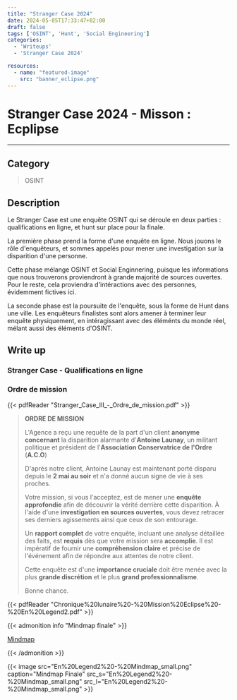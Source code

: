 ```yaml
---
title: "Stranger Case 2024"
date: 2024-05-05T17:33:47+02:00
draft: false
tags: ['OSINT', 'Hunt', 'Social Engineering']
categories:
  - 'Writeups'
  - 'Stranger Case 2024'

resources:
  - name: "featured-image"
    src: "banner_eclipse.png"
---
```


# Stranger Case 2024 - Misson : Ecplipse
---

## Category

> OSINT

## Description

Le Stranger Case est une enquête OSINT qui se déroule en deux parties : qualifications en ligne, et hunt sur place pour la finale.

La première phase prend la forme d'une enquête en ligne. Nous jouons le rôle d'enquêteurs, et sommes appelés pour mener une investigation sur la disparition d'une personne.

Cette phase mélange OSINT et Social Enginnering, puisque les informations que nous trouverons proviendront à grande majorité de sources ouvertes. Pour le reste, cela proviendra d'intéractions avec des personnes, évidemment fictives ici.

La seconde phase est la poursuite de l'enquête, sous la forme de Hunt dans une ville. Les enquêteurs finalistes sont alors amener à terminer leur enquête physiquement, en intéragissant avec des éléménts du monde réel, mélant aussi des éléments d'OSINT.


## Write up

### Stranger Case - Qualifications en ligne

### Ordre de mission
{{< pdfReader "Stranger_Case_III_-_Ordre_de_mission.pdf" >}}

> **ORDRE DE MISSION**
> 
> L'Agence a reçu une requête de la part d'un client **anonyme concernant** la
disparition alarmante d'**Antoine Launay**, un militant politique et président de l'**Association Conservatrice de l'Ordre** (**A.C.O**)
> 
> D'après notre client, Antoine Launay est maintenant porté disparu depuis le **2 mai au soir**
> et n'a donné aucun signe de vie à ses proches.
>
> Votre mission, si vous l'acceptez, est de mener une **enquête approfondie** afin de découvrir 
> la vérité derrière cette disparition. 
> À l'aide d'une **investigation en sources ouvertes**, vous devez retracer ses derniers agissements ainsi que ceux de son entourage.
>
> Un **rapport complet** de votre enquête, incluant une analyse détaillée des faits, est **requis** dès que votre mission sera **accomplie**.
> Il est impératif de fournir une **compréhension claire** et précise de l'événement afin de  répondre aux attentes de notre client.
>
> Cette enquête est d'une **importance cruciale** doit être menée avec la plus **grande discrétion** et le plus **grand professionnalisme**.
> 
> Bonne chance.

{{< pdfReader "Chronique%20lunaire%20-%20Mission%20Eclipse%20-%20En%20Legend2.pdf" >}}

{{< admonition info "Mindmap finale" >}}

[Mindmap](https://excalidraw.com/#json=Kzqv5t5ZKaeT4w4ZRr2Am,e3Y8TB7rH1nc-PhvvIf5iw)

{{< /admonition >}}

{{< image src="En%20Legend2%20-%20Mindmap_small.png" caption="Mindmap Finale" src_s="En%20Legend2%20-%20Mindmap_small.png" src_l="En%20Legend2%20-%20Mindmap_small.png" >}}


